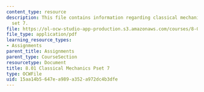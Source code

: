 ```yaml
---
content_type: resource
description: This file contains information regarding classical mechanics problem
  set 7.
file: https://ol-ocw-studio-app-production.s3.amazonaws.com/courses/8-01sc-classical-mechanics-fall-2016/15aa14b5647ea989a352a972dc4b3dfe_MIT8_01F16_pset7.pdf
file_type: application/pdf
learning_resource_types:
- Assignments
parent_title: Assignments
parent_type: CourseSection
resourcetype: Document
title: 8.01 Classical Mechanics Pset 7
type: OCWFile
uid: 15aa14b5-647e-a989-a352-a972dc4b3dfe
---
```

